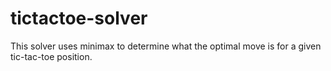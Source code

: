 # tictactoe-solver

This solver uses minimax to determine what the optimal move is for a given tic-tac-toe position.

